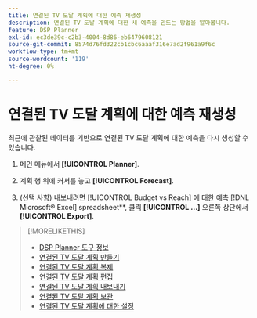 ```yaml
---
title: 연결된 TV 도달 계획에 대한 예측 재생성
description: 연결된 TV 도달 계획에 대한 새 예측을 만드는 방법을 알아봅니다.
feature: DSP Planner
exl-id: ec3de39c-c2b3-4004-8d86-eb6479608121
source-git-commit: 8574d76fd322cb1cbc6aaaf316e7ad2f961a9f6c
workflow-type: tm+mt
source-wordcount: '119'
ht-degree: 0%

---
```


# 연결된 TV 도달 계획에 대한 예측 재생성

최근에 관찰된 데이터를 기반으로 연결된 TV 도달 계획에 대한 예측을 다시 생성할 수 있습니다.

1. 메인 메뉴에서 **[!UICONTROL Planner]**.

1. 계획 행 위에 커서를 놓고 **[!UICONTROL Forecast]**.

1. (선택 사항) 내보내려면 [!UICONTROL Budget vs Reach] 에 대한 예측 [!DNL Microsoft® Excel] spreadsheet**, 클릭 **[!UICONTROL ...]** 오른쪽 상단에서 **[!UICONTROL Export]**.

>[!MORELIKETHIS]
>
>* [DSP Planner 도구 정보](planner-about.md)
>* [연결된 TV 도달 계획 만들기](planner-create.md)
>* [연결된 TV 도달 계획 복제](planner-duplicate.md)
>* [연결된 TV 도달 계획 편집](planner-edit.md)
>* [연결된 TV 도달 계획 내보내기](planner-export.md)
>* [연결된 TV 도달 계획 보관](planner-archive.md)
>* [연결된 TV 도달 계획에 대한 설정](planner-settings.md)

